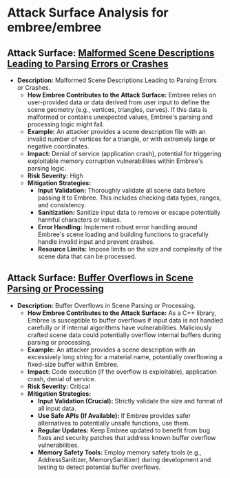 # Attack Surface Analysis for embree/embree

## Attack Surface: [Malformed Scene Descriptions Leading to Parsing Errors or Crashes](./attack_surfaces/malformed_scene_descriptions_leading_to_parsing_errors_or_crashes.md)

*   **Description:** Malformed Scene Descriptions Leading to Parsing Errors or Crashes.
    *   **How Embree Contributes to the Attack Surface:** Embree relies on user-provided data or data derived from user input to define the scene geometry (e.g., vertices, triangles, curves). If this data is malformed or contains unexpected values, Embree's parsing and processing logic might fail.
    *   **Example:** An attacker provides a scene description file with an invalid number of vertices for a triangle, or with extremely large or negative coordinates.
    *   **Impact:** Denial of service (application crash), potential for triggering exploitable memory corruption vulnerabilities within Embree's parsing logic.
    *   **Risk Severity:** High
    *   **Mitigation Strategies:**
        *   **Input Validation:**  Thoroughly validate all scene data before passing it to Embree. This includes checking data types, ranges, and consistency.
        *   **Sanitization:**  Sanitize input data to remove or escape potentially harmful characters or values.
        *   **Error Handling:** Implement robust error handling around Embree's scene loading and building functions to gracefully handle invalid input and prevent crashes.
        *   **Resource Limits:** Impose limits on the size and complexity of the scene data that can be processed.

## Attack Surface: [Buffer Overflows in Scene Parsing or Processing](./attack_surfaces/buffer_overflows_in_scene_parsing_or_processing.md)

*   **Description:** Buffer Overflows in Scene Parsing or Processing.
    *   **How Embree Contributes to the Attack Surface:** As a C++ library, Embree is susceptible to buffer overflows if input data is not handled carefully or if internal algorithms have vulnerabilities. Maliciously crafted scene data could potentially overflow internal buffers during parsing or processing.
    *   **Example:** An attacker provides a scene description with an excessively long string for a material name, potentially overflowing a fixed-size buffer within Embree.
    *   **Impact:** Code execution (if the overflow is exploitable), application crash, denial of service.
    *   **Risk Severity:** Critical
    *   **Mitigation Strategies:**
        *   **Input Validation (Crucial):**  Strictly validate the size and format of all input data.
        *   **Use Safe APIs (If Available):** If Embree provides safer alternatives to potentially unsafe functions, use them.
        *   **Regular Updates:** Keep Embree updated to benefit from bug fixes and security patches that address known buffer overflow vulnerabilities.
        *   **Memory Safety Tools:** Employ memory safety tools (e.g., AddressSanitizer, MemorySanitizer) during development and testing to detect potential buffer overflows.

